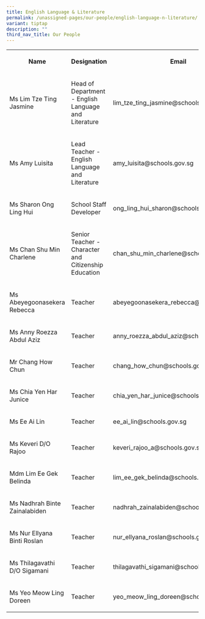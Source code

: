```yaml
---
title: English Language & Literature
permalink: /unassigned-pages/our-people/english-language-n-literature/
variant: tiptap
description: ""
third_nav_title: Our People
---
```

<p></p><table><tbody><tr><th rowspan="1" colspan="1"><p>Name</p></th><th rowspan="1" colspan="1"><p>Designation</p></th><th rowspan="1" colspan="1"><p>Email</p></th></tr><tr><td rowspan="1" colspan="1"><p>Ms Lim Tze Ting Jasmine</p></td><td rowspan="1" colspan="1"><p>Head of Department - English Language and Literature</p></td><td rowspan="1" colspan="1"><p>lim_tze_ting_jasmine@schools.gov.sg</p></td></tr><tr><td rowspan="1" colspan="1"><p>Ms Amy Luisita</p></td><td rowspan="1" colspan="1"><p>Lead Teacher - English Language and Literature</p></td><td rowspan="1" colspan="1"><p>amy_luisita@schools.gov.sg</p></td></tr><tr><td rowspan="1" colspan="1"><p>Ms Sharon Ong Ling Hui</p></td><td rowspan="1" colspan="1"><p>School Staff Developer</p></td><td rowspan="1" colspan="1"><p>ong_ling_hui_sharon@schools.gov.sg</p></td></tr><tr><td rowspan="1" colspan="1"><p>Ms Chan Shu Min Charlene</p></td><td rowspan="1" colspan="1"><p>Senior Teacher - Character and Citizenship Education</p></td><td rowspan="1" colspan="1"><p>chan_shu_min_charlene@schools.gov.sg</p></td></tr><tr><td rowspan="1" colspan="1"><p>Ms Abeyegoonasekera Rebecca</p></td><td rowspan="1" colspan="1"><p>Teacher</p></td><td rowspan="1" colspan="1"><p>abeyegoonasekera_rebecca@schools.gov.sg</p></td></tr><tr><td rowspan="1" colspan="1"><p>Ms Anny Roezza Abdul Aziz</p></td><td rowspan="1" colspan="1"><p>Teacher</p></td><td rowspan="1" colspan="1"><p>anny_roezza_abdul_aziz@schools.gov.sg</p></td></tr><tr><td rowspan="1" colspan="1"><p>Mr Chang How Chun</p></td><td rowspan="1" colspan="1"><p>Teacher</p></td><td rowspan="1" colspan="1"><p>chang_how_chun@schools.gov.sg</p></td></tr><tr><td rowspan="1" colspan="1"><p>Ms Chia Yen Har Junice</p></td><td rowspan="1" colspan="1"><p>Teacher</p></td><td rowspan="1" colspan="1"><p>chia_yen_har_junice@schools.gov.sg</p></td></tr><tr><td rowspan="1" colspan="1"><p>Ms Ee Ai Lin</p></td><td rowspan="1" colspan="1"><p>Teacher</p></td><td rowspan="1" colspan="1"><p>ee_ai_lin@schools.gov.sg</p></td></tr><tr><td rowspan="1" colspan="1"><p>Ms Keveri D/O Rajoo</p></td><td rowspan="1" colspan="1"><p>Teacher</p></td><td rowspan="1" colspan="1"><p>keveri_rajoo_a@schools.gov.sg</p></td></tr><tr><td rowspan="1" colspan="1"><p>Mdm Lim Ee Gek Belinda</p></td><td rowspan="1" colspan="1"><p>Teacher</p></td><td rowspan="1" colspan="1"><p>lim_ee_gek_belinda@schools.gov.sg</p></td></tr><tr><td rowspan="1" colspan="1"><p>Ms Nadhrah Binte Zainalabiden</p></td><td rowspan="1" colspan="1"><p>Teacher</p></td><td rowspan="1" colspan="1"><p>nadhrah_zainalabiden@schools.gov.sg</p></td></tr><tr><td rowspan="1" colspan="1"><p>Ms Nur Ellyana Binti Roslan</p></td><td rowspan="1" colspan="1"><p>Teacher</p></td><td rowspan="1" colspan="1"><p>nur_ellyana_roslan@schools.gov.sg</p></td></tr><tr><td rowspan="1" colspan="1"><p>Ms&nbsp;Thilagavathi D/O Sigamani</p></td><td rowspan="1" colspan="1"><p>Teacher</p></td><td rowspan="1" colspan="1"><p>thilagavathi_sigamani@schools.gov.sg</p></td></tr><tr><td rowspan="1" colspan="1"><p>Ms Yeo Meow Ling Doreen</p></td><td rowspan="1" colspan="1"><p>Teacher</p></td><td rowspan="1" colspan="1"><p>yeo_meow_ling_doreen@schools.gov.sg</p></td></tr></tbody></table><p></p>